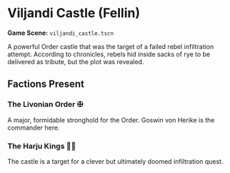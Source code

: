 # Viljandi Castle (Fellin)

**Game Scene:** `viljandi_castle.tscn`

A powerful Order castle that was the target of a failed rebel infiltration attempt. According to chronicles, rebels hid inside sacks of rye to be delivered as tribute, but the plot was revealed.

## Factions Present

### The Livonian Order ✠ 
A major, formidable stronghold for the Order. Goswin von Herike is the commander here.

### The Harju Kings ✊🏻
The castle is a target for a clever but ultimately doomed infiltration quest.
